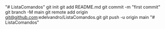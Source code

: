 "# ListaComandos"  git init git add README.md git commit -m "first commit" git branch -M main git remote add origin git@github.com:edelvandro/ListaComandos.git git push -u origin main
"# ListaComandos" 
